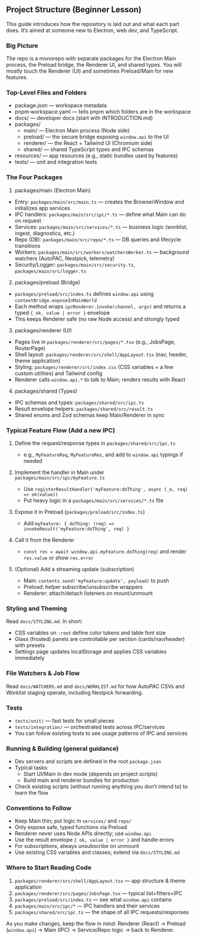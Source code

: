 ## Project Structure (Beginner Lesson)

This guide introduces how the repository is laid out and what each part does. It’s aimed at someone new to Electron, web dev, and TypeScript.

### Big Picture

The repo is a monorepo with separate packages for the Electron Main process, the Preload bridge, the Renderer UI, and shared types. You will mostly touch the Renderer (UI) and sometimes Preload/Main for new features.

### Top‑Level Files and Folders

- package.json — workspace metadata
- pnpm‑workspace.yaml — tells pnpm which folders are in the workspace
- docs/ — developer docs (start with INTRODUCTION.md)
- packages/
  - main/ — Electron Main process (Node side)
  - preload/ — the secure bridge exposing `window.api` to the UI
  - renderer/ — the React + Tailwind UI (Chromium side)
  - shared/ — shared TypeScript types and IPC schemas
- resources/ — app resources (e.g., static bundles used by features)
- tests/ — unit and integration tests

### The Four Packages

1) packages/main (Electron Main)
- Entry: `packages/main/src/main.ts` — creates the BrowserWindow and initializes app services
- IPC handlers: `packages/main/src/ipc/*.ts` — define what Main can do on request
- Services: `packages/main/src/services/*.ts` — business logic (worklist, ingest, diagnostics, etc.)
- Repo (DB): `packages/main/src/repo/*.ts` — DB queries and lifecycle transitions
- Workers: `packages/main/src/workers/watchersWorker.ts` — background watchers (AutoPAC, Nestpick, telemetry)
- Security/Logger: `packages/main/src/security.ts`, `packages/main/src/logger.ts`

2) packages/preload (Bridge)
- `packages/preload/src/index.ts` defines `window.api` using `contextBridge.exposeInMainWorld`
- Each method wraps `ipcRenderer.invoke(channel, args)` and returns a typed `{ ok, value | error }` envelope
- This keeps Renderer safe (no raw Node access) and strongly typed

3) packages/renderer (UI)
- Pages live in `packages/renderer/src/pages/*.tsx` (e.g., JobsPage, RouterPage)
- Shell layout: `packages/renderer/src/shell/AppLayout.tsx` (nav, header, theme application)
- Styling: `packages/renderer/src/index.css` (CSS variables + a few custom utilities) and Tailwind config
- Renderer calls `window.api.*` to talk to Main; renders results with React

4) packages/shared (Types)
- IPC schemas and types: `packages/shared/src/ipc.ts`
- Result envelope helpers: `packages/shared/src/result.ts`
- Shared enums and Zod schemas keep Main/Renderer in sync

### Typical Feature Flow (Add a new IPC)

1) Define the request/response types in `packages/shared/src/ipc.ts`
   - e.g., `MyFeatureReq`, `MyFeatureRes`, and add to `window.api` typings if needed

2) Implement the handler in Main under `packages/main/src/ipc/myFeature.ts`
   - Use `registerResultHandler('myFeature:doThing', async (_e, req) => ok(value))`
   - Put heavy logic in a `packages/main/src/services/*.ts` file

3) Expose it in Preload (`packages/preload/src/index.ts`)
   - Add `myFeature: { doThing: (req) => invokeResult('myFeature:doThing', req) }`

4) Call it from the Renderer
   - `const res = await window.api.myFeature.doThing(req)` and render `res.value` or show `res.error`

5) (Optional) Add a streaming update (subscription)
   - Main: `contents.send('myFeature:update', payload)` to push
   - Preload: helper subscribe/unsubscribe wrappers
   - Renderer: attach/detach listeners on mount/unmount

### Styling and Theming

Read `docs/STYLING.md`. In short:
- CSS variables on `:root` define color tokens and table font size
- Glass (frosted) panels are controllable per section (cards/nav/header) with presets
- Settings page updates localStorage and applies CSS variables immediately

### File Watchers & Job Flow

Read `docs/WATCHERS.md` and `docs/WORKLIST.md` for how AutoPAC CSVs and Worklist staging operate, including Nestpick forwarding.

### Tests

- `tests/unit/` — fast tests for small pieces
- `tests/integration/` — orchestrated tests across IPC/services
- You can follow existing tests to see usage patterns of IPC and services

### Running & Building (general guidance)

- Dev servers and scripts are defined in the root `package.json`
- Typical tasks:
  - Start UI/Main in dev mode (depends on project scripts)
  - Build main and renderer bundles for production
- Check existing scripts (without running anything you don’t intend to) to learn the flow

### Conventions to Follow

- Keep Main thin; put logic in `services/` and `repo/`
- Only expose safe, typed functions via Preload
- Renderer never uses Node APIs directly; use `window.api`
- Use the result envelope `{ ok, value | error }` and handle errors
- For subscriptions, always unsubscribe on unmount
- Use existing CSS variables and classes; extend via `docs/STYLING.md`

### Where to Start Reading Code

1) `packages/renderer/src/shell/AppLayout.tsx` — app structure & theme application
2) `packages/renderer/src/pages/JobsPage.tsx` — typical list+filters+IPC
3) `packages/preload/src/index.ts` — see what `window.api` contains
4) `packages/main/src/ipc/*` — IPC handlers and their services
5) `packages/shared/src/ipc.ts` — the shape of all IPC requests/responses

As you make changes, keep the flow in mind: Renderer (React) → Preload (`window.api`) → Main (IPC) → Service/Repo logic → back to Renderer.

